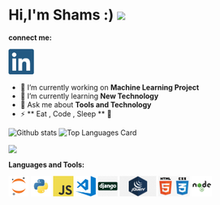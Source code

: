 <h1> Hi,I'm Shams :) <img src ="https://media0.giphy.com/media/2FazhAHU2rNqOzEsg/200w.webp?cid=ecf05e47u3g68pdqkwbho4elu5kca9uv24ptgeylzpvnz94j&rid=200w.webp&ct=g![image](https://github.com/Shams261/Shams261/assets/56577910/9e11cefc-c5fd-47fb-9a21-6e905671cde8)
" width="60"> </h1>

**connect me:**

<a href="https://www.linkedin.com/in/shams-tabrez-169829167?lipi=urn%3Ali%3Apage%3Ad_flagship3_profile_view_base_contact_details%3Bnweakq0kSKy9hAcuZKbB5Q%3D%3D"><img alt="linkedin" title="linkedin" height ="50" width="50" src="https://raw.githubusercontent.com/Shams261/Shams261/master/assets/linkedin.png"></a>




- 🔭 I’m currently working on **Machine Learning Project**
- 🌱 I’m currently learning **New Technology**
- 💬 Ask me about **Tools and Technology**
- ⚡ ** Eat , Code , Sleep ** 🤭


![Github stats](https://github-readme-stats.vercel.app/api?username=Shams261&theme=highcontrast&show_icons=true&count_private=true)
![Top Languages Card](https://github-readme-stats.vercel.app/api/top-langs/?username=Shams261&layout=compact&theme=radical)

<img align="center" src="https://github-readme-streak-stats.herokuapp.com/?user=Shams261&theme=radical&hide_border=true"/>


**Languages and Tools:**  

<code><img height="40" src="https://raw.githubusercontent.com/Shams261/Shams261/master/assets/jupyter-notebook.png"></code>
<code><img height="40" src="https://raw.githubusercontent.com/Shams261/Shams261/master/assets/python.png"></code>
<code><img height="40" src="https://raw.githubusercontent.com/Shams261/Shams261/master/assets/javascript.png"></code>
<code><img height="40" src="https://raw.githubusercontent.com/Shams261/Shams261/master/assets/visual-studio-code.png"></code>
<code><img height="40" src="https://raw.githubusercontent.com/Shams261/Shams261/master/assets/django.png"></code>
<code><img height="40" src="https://raw.githubusercontent.com/Shams261/Shams261/master/assets/jquery.png"></code>
<code><img height="40" src="https://raw.githubusercontent.com/Shams261/Shams261/master/assets/html.png"></code>
<code><img height="40" src="https://raw.githubusercontent.com/Shams261/Shams261/master/assets/nodejs.png"></code>

